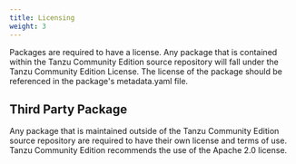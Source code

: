 ```yaml
---
title: Licensing
weight: 3
---
```


Packages are required to have a license. Any package that is contained within the Tanzu Community Edition source repository will fall under the Tanzu Community Edition License. The license of the package should be referenced in the package's metadata.yaml file.

## Third Party Package

Any package that is maintained outside of the Tanzu Community Edition source repository are required to have their own license and terms of use. Tanzu Community Edition recommends the use of the Apache 2.0 license.
